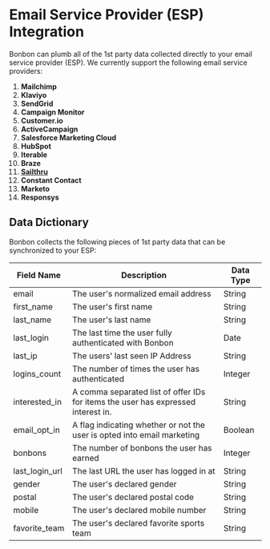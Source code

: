 # Email Service Provider (ESP) Integration

Bonbon can plumb all of the 1st party data collected directly to your email service provider (ESP). We currently support the following email service providers:

1. **Mailchimp**
2. **Klaviyo**
3. **SendGrid**
4. **Campaign Monitor**
5. **Customer.io**
6. **ActiveCampaign**
7. **Salesforce Marketing Cloud**
8. **HubSpot**
9. **Iterable**
10. **Braze**
11. **[Sailthru](./sailthru)**
12. **Constant Contact**
13. **Marketo**
14. **Responsys**

## Data Dictionary

Bonbon collects the following pieces of 1st party data that can be synchronized to your ESP:

| Field Name | Description | Data Type |
| ---------- | ----------- | --------- |
| email | The user's normalized email address | String |
| first_name | The user's first name | String |
| last_name | The user's last name | String |
| last_login | The last time the user fully authenticated with Bonbon | Date |
| last_ip | The users' last seen IP Address | String |
| logins_count | The number of times the user has authenticated | Integer |
| interested_in | A comma separated list of offer IDs for items the user has expressed interest in. | String |
| email_opt_in | A flag indicating whether or not the user is opted into email marketing | Boolean |
| bonbons | The number of bonbons the user has earned | Integer |
| last_login_url | The last URL the user has logged in at | String |
| gender | The user's declared gender | String |
| postal | The user's declared postal code | String | 
| mobile | The user's declared mobile number | String |
| favorite_team | The user's declared favorite sports team | String |